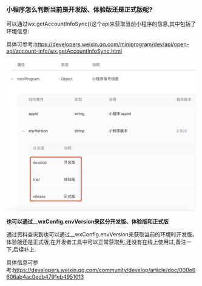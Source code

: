 ### 小程序怎么判断当前是开发版、体验版还是正式版呢?

可以通过wx.getAccountInfoSync()这个api来获取当前小程序的信息,其中包括了环境信息:

具体可参考:https://developers.weixin.qq.com/miniprogram/dev/api/open-api/account-info/wx.getAccountInfoSync.html

<img src="./images/i1.png" width="500" />


**也可以通过__wxConfig.envVersion来区分开发版、体验版和正式版**

通过资料查询到也可以通过__wxConfig.envVersion来获取当前的环境时开发版、体验版还是正式版,在开发者工具中可以正常获取到,还没有在线上使用过,备注一下,后续补上.

具体信息可参考:https://developers.weixin.qq.com/community/develop/article/doc/000e6606ab4ac0edb4791eb4951013
